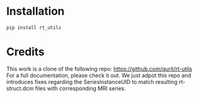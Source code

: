 # Installation
```
pip install rt_utils
```

# Credits

This work is a clone of the following repo: https://github.com/qurit/rt-utils
For a full documentation, please check it out. 
We just adpot this repo and introduces fixes regarding the SeriesInstanceUID to match resulting rt-struct.dcm files with corresponding MRI series. 